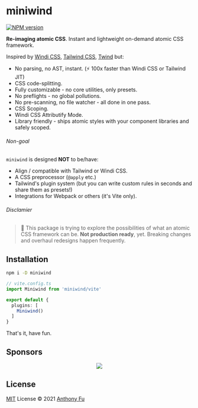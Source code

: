 # miniwind

[![NPM version](https://img.shields.io/npm/v/miniwind?color=a1b858&label=)](https://www.npmjs.com/package/miniwind)

**Re-imaging atomic CSS**. Instant and lightweight on-demand atomic CSS framework.

Inspired by [Windi CSS](http://windicss.org/), [Tailwind CSS](https://tailwindcss.com/), [Twind](https://github.com/tw-in-js/twind) but:

- No parsing, no AST, instant. (⚡️ 100x faster than Windi CSS or Tailwind JIT)
- CSS code-splitting.
- Fully customizable - no core utilities, only presets.
- No preflights - no global pollutions.
- No pre-scanning, no file watcher - all done in one pass.
- CSS Scoping.
- Windi CSS Attributify Mode.
- Library friendly - ships atomic styles with your component libraries and safely scoped.

###### Non-goal

`miniwind` is designed **NOT** to be/have:

- Align / compatible with Tailwind or Windi CSS.
- A CSS preprocessor (`@apply` etc.)
- Tailwind's plugin system (but you can write custom rules in seconds and share them as presets!)
- Integrations for Webpack or others (it's Vite only).

###### Disclamier

> 🧪 This package is trying to explore the possibilities of what an atomic CSS framework can be. **Not production ready**, yet. Breaking changes and overhaul redesigns happen frequently.

## Installation

```bash
npm i -D miniwind
```

```ts
// vite.config.ts
import Miniwind from 'miniwind/vite'

export default {
  plugins: [
    Miniwind()
  ]
}
```

That's it, have fun.

## Sponsors

<p align="center">
  <a href="https://cdn.jsdelivr.net/gh/antfu/static/sponsors.svg">
    <img src='https://cdn.jsdelivr.net/gh/antfu/static/sponsors.svg'/>
  </a>
</p>

## License

[MIT](./LICENSE) License © 2021 [Anthony Fu](https://github.com/antfu)
